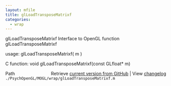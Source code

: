 ```yaml
---
layout: mfile
title: glLoadTransposeMatrixf
categories:
  - wrap
---
```


glLoadTransposeMatrixf  Interface to OpenGL function glLoadTransposeMatrixf

usage:  glLoadTransposeMatrixf\( m \)

C function:  void glLoadTransposeMatrixf\(const GLfloat\* m\)


<div class="code_header" style="text-align:right;">
  <span style="float:left;">Path&nbsp;&nbsp;</span> <span class="counter">Retrieve <a href=
  "https://raw.github.com/Psychtoolbox-3/Psychtoolbox-3/beta/./PsychOpenGL/MOGL/wrap/glLoadTransposeMatrixf.m">current version from GitHub</a> | View <a href=
  "https://github.com/Psychtoolbox-3/Psychtoolbox-3/commits/beta/./PsychOpenGL/MOGL/wrap/glLoadTransposeMatrixf.m">changelog</a></span>
</div>
<div class="code">
  <code>./PsychOpenGL/MOGL/wrap/glLoadTransposeMatrixf.m</code>
</div>
